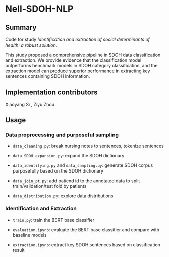 # Nell-SDOH-NLP

## Summary

Code for study *Identification and extraction of social determinants of health: a robust solution*.

This study proposed a comprehensive pipeline in SDOH data classification and extraction. We provide evidence that the classification model outperforms benchmark models in SDOH category classification, and the extraction model can produce superior performance in extracting key sentences containing SDOH information.

## Implementation contributors

Xiaoyang Si , Ziyu Zhou

## Usage

### Data proprocessing and purposeful sampling

- `data_cleaning.py`: break nursing notes to sentences, tokenize sentences

- `data_SDOH_expansion.py`: expand the SDOH dictionary

- `data_identifying.py` and `data_sampling.py`: generate SDOH corpus purposefully based on the SDOH dictionary 

- `data_join_pt.py`: add patiend id to the annotated data to split train/validation/test fold by patients

- `data_distribution.py`: explore data distributions

### Identification and Extraction

- `train.py`: train the BERT base classifier

- `evaluation.ipynb`: evaluate the BERT base classifier and compare with baseline models

- `extraction.ipynb`: extract key SDOH sentences based on classification result
